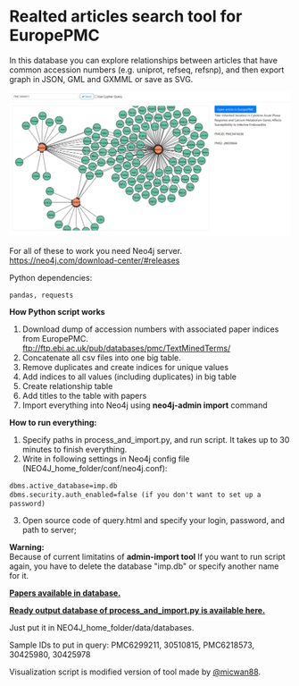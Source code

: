 # Realted articles search tool for EuropePMC 

In this database you can explore relationships between articles that have common accession numbers (e.g. uniprot, refseq, refsnp), and then export graph in JSON, GML and GXMML or save as SVG.

![alt text](https://raw.githubusercontent.com/VasylVaskivskyi/pmc_related_articles/master/d3js/screenshot.JPG)

For all of these to work you need Neo4j server.\
https://neo4j.com/download-center/#releases

Python dependencies: 	
```
pandas, requests
```
**How Python script works**
1. Download dump of accession numbers with associated paper indices from EuropePMC.\
  ftp://ftp.ebi.ac.uk/pub/databases/pmc/TextMinedTerms/
2. Concatenate all csv files into one big table.
3. Remove duplicates and create indices for unique values
4. Add indices to all values (including duplicates) in big table
5. Create relationship table
6. Add titles to the table with papers
7. Import everything into Neo4j using **neo4j-admin import** command

**How to run everything:**
1. Specify paths in process_and_import.py, and run script. It takes up to 30 minutes to finish everything.
2. Write in following settings in Neo4j config file (NEO4J_home_folder/conf/neo4j.conf):
```
dbms.active_database=imp.db
dbms.security.auth_enabled=false (if you don't want to set up a password)
```
3. Open source code of query.html and specify your login, password, and path to server;


**Warning:**\
Because of current limitatins of **admin-import tool** If you want to run script again, you have to delete the database "imp.db" or specify another name for it.

**[Papers available in database.](https://europepmc.org/search?query=%28FIRST_PDATE:%5B1900-01-01+TO+2018-11-30%5D%29+AND+ACCESSION_TYPE:*&page=1)**

**[Ready output database of process_and_import.py is available here.](https://drive.google.com/open?id=1zYwG32NxZfxDbqPLu4upCQOUNb8H2qGW)**

Just put it in NEO4J_home_folder/data/databases.

Sample IDs to put in query: PMC6299211, 30510815, PMC6218573, 30425980, 30425978 

Visualization script is modified version of tool made by  [@micwan88](https://github.com/micwan88/d3js-neo4j-example). 
